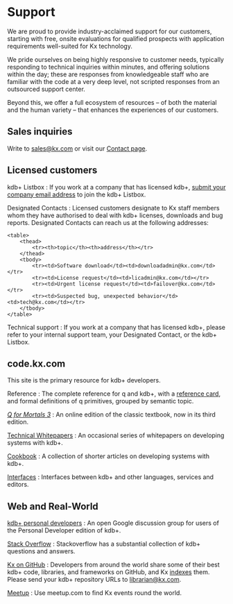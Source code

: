# <i class="fa fa-life-ring"></i> Support


We are proud to provide industry-acclaimed support for our customers, starting with free, onsite evaluations for qualified prospects with application requirements well-suited for Kx technology.

We pride ourselves on being highly responsive to customer needs, typically responding to technical inquiries within minutes, and offering solutions within the day; these are responses from knowledgeable staff who are familiar with the code at a very deep level, not scripted responses from an outsourced support center.

Beyond this, we offer a full ecosystem of resources – of both the material and the human variety – that enhances the experiences of our customers.


## Sales inquiries

Write to sales@kx.com or visit our [Contact page](https://kx.com/about-kx/#contact-us).

## Licensed customers

<i class="fa fa-comments-o"></i> kdb+ Listbox
: If you work at a company that has licensed kdb+, [submit your company email address](https://www.listbox.com/subscribe/?listname=k4) to join the kdb+ Listbox.

<i class="fa fa-handshake-o"></i> Designated Contacts
: Licensed customers designate to Kx staff members whom they have authorised to deal with kdb+ licenses, downloads and bug reports. Designated Contacts can reach us at the following addresses:

    <table>
        <thead>
            <tr><th>topic</th><th>address</th></tr>
        </thead>
        <tbody>
            <tr><td>Software download</td><td>downloadadmin@kx.com</td></tr>
            <tr><td>License request</td><td>licadmin@kx.com</td></tr>
            <tr><td>Urgent license request</td><td>failover@kx.com</td></tr>
            <tr><td>Suspected bug, unexpected behavior</td><td>tech@kx.com</td></tr>
        </tbody>
    </table>


<i class="fa fa-life-ring"></i> Technical support
: If you work at a company that has licensed kdb+, please refer to your internal support team, your Designated Contact, or the kdb+ Listbox. 


## code.kx.com

This site is the primary resource for kdb+ developers.

<i class="fa fa-question-circle"></i> Reference
: The complete reference for q and kdb+, with a [reference card](ref/card), and formal definitions of q primitives, grouped by semantic topic.

<i class="fa fa-book"></i> [_Q for Mortals 3_](http://code.kx.com/q4m3/)
: An online edition of the classic textbook, now in its third edition. 

<i class="fa fa-map-o"></i> [Technical Whitepapers](whitepapers)
: An occasional series of whitepapers on developing systems with kdb+.

<i class="fa fa-cutlery"></i> [Cookbook](cookbook/introduction)
: A collection of shorter articles on developing systems with kdb+.

<i class="fa fa-handshake-o"></i> [Interfaces](interfaces)
: Interfaces between kdb+ and other languages, services and editors.


## Web and Real-World

<i class="fa fa-commenting-o"></i> [kdb+ personal developers](https://groups.google.com/forum/?fromgroups#!forum/personal-kdbplus)
: An open Google discussion group for users of the Personal Developer edition of kdb+.

<i class="fa fa-stack-overflow"></i> [Stack Overflow](https://stackoverflow.com/search?q=kdb%2B)
: Stackoverflow has a substantial collection of kdb+ questions and answers.

<i class="fa fa-github"></i> [Kx on GitHub](https://kxsystems.github.io)
: Developers from around the world share some of their best kdb+ code, libraries, and frameworks on GitHub, and Kx [indexes](github) them. Please send your kdb+ repository URLs to librarian@kx.com.

<i class="fa fa-meetup"></i> [Meetup](https://meetup.com)
: Use meetup.com to find Kx events round the world. 